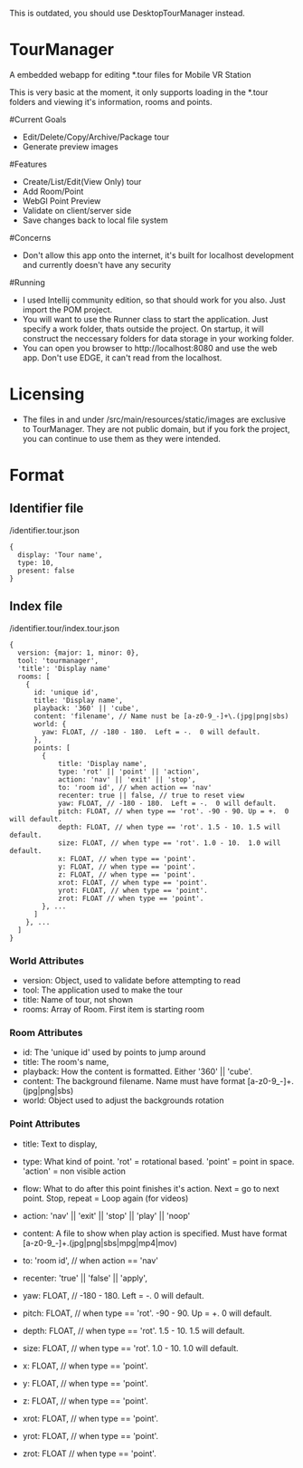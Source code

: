 This is outdated, you should use DesktopTourManager instead.

# TourManager
A embedded webapp for editing *.tour files for Mobile VR Station

This is very basic at the moment, it only supports loading in the *.tour folders and viewing it's information, rooms and points.

#Current Goals
- Edit/Delete/Copy/Archive/Package tour
- Generate preview images

#Features
- Create/List/Edit(View Only) tour
- Add Room/Point
- WebGl Point Preview
- Validate on client/server side
- Save changes back to local file system

#Concerns
- Don't allow this app onto the internet, it's built for localhost development and currently doesn't have any security

#Running
- I used Intellij community edition, so that should work for you also.  Just import the POM project.
- You will want to use the Runner class to start the application.  Just specify a work folder, thats outside the project.  On startup, it will construct the neccessary folders for data storage in your working folder.
- You can open you browser to http://localhost:8080 and use the web app.  Don't use EDGE, it can't read from the localhost.

# Licensing
- The files in and under /src/main/resources/static/images are exclusive to TourManager.  They are not public domain, but if you fork the project, you can continue to use them as they were intended.


# Format

## Identifier file

/identifier.tour.json

    {
      display: 'Tour name',
      type: 10,
      present: false
    }

## Index file

/identifier.tour/index.tour.json

    {
      version: {major: 1, minor: 0},
      tool: 'tourmanager',
      'title': 'Display name'
      rooms: [
        {
          id: 'unique id',
          title: 'Display name',
          playback: '360' || 'cube',
          content: 'filename', // Name nust be [a-z0-9_-]+\.(jpg|png|sbs)
          world: {
            yaw: FLOAT, // -180 - 180.  Left = -.  0 will default.
          },
          points: [
            {
                title: 'Display name',
                type: 'rot' || 'point' || 'action',
                action: 'nav' || 'exit' || 'stop',
                to: 'room id', // when action == 'nav'
                recenter: true || false, // true to reset view
                yaw: FLOAT, // -180 - 180.  Left = -.  0 will default.
                pitch: FLOAT, // when type == 'rot'. -90 - 90. Up = +.  0 will default.
                depth: FLOAT, // when type == 'rot'. 1.5 - 10. 1.5 will default.
                size: FLOAT, // when type == 'rot'. 1.0 - 10.  1.0 will default.
                x: FLOAT, // when type == 'point'.
                y: FLOAT, // when type == 'point'.
                z: FLOAT, // when type == 'point'.
                xrot: FLOAT, // when type == 'point'.
                yrot: FLOAT, // when type == 'point'.
                zrot: FLOAT // when type == 'point'.
            }, ...
          ]
        }, ...
      ]
    }

### World Attributes
- version: Object, used to validate before attempting to read
- tool: The application used to make the tour
- title: Name of tour, not shown
- rooms: Array of Room.  First item is starting room

### Room Attributes

- id: The 'unique id' used by points to jump around
- title: The room's name,
- playback: How the content is formatted.  Either '360' || 'cube'.
- content: The background filename.  Name must have format [a-z0-9_-]+\.(jpg|png|sbs)
- world: Object used to adjust the backgrounds rotation

### Point Attributes

- title: Text to display,
- type: What kind of point. 'rot' = rotational based. 'point' = point in space. 'action' = non visible action
- flow: What to do after this point finishes it's action.  Next = go to next point.  Stop, repeat = Loop again (for videos)
- action: 'nav' || 'exit' || 'stop' || 'play' || 'noop'
- content: A file to show when play action is specified. Must have format [a-z0-9_-]+\.(jpg|png|sbs|mpg|mp4|mov)
- to: 'room id', // when action == 'nav'
- recenter: 'true' || 'false' || 'apply',

- yaw: FLOAT, // -180 - 180.  Left = -.  0 will default.
- pitch: FLOAT, // when type == 'rot'. -90 - 90. Up = +.  0 will default.
- depth: FLOAT, // when type == 'rot'. 1.5 - 10. 1.5 will default.
- size: FLOAT, // when type == 'rot'. 1.0 - 10.  1.0 will default.

- x: FLOAT, // when type == 'point'.
- y: FLOAT, // when type == 'point'.
- z: FLOAT, // when type == 'point'.
- xrot: FLOAT, // when type == 'point'.
- yrot: FLOAT, // when type == 'point'.
- zrot: FLOAT // when type == 'point'.
